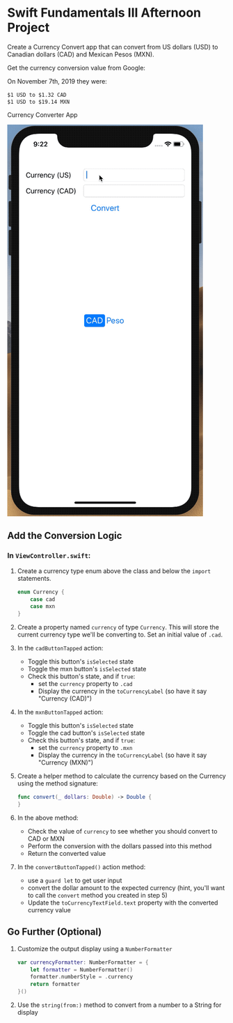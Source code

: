 # Swift Fundamentals III Afternoon Project

Create a Currency Convert app that can convert from US dollars (USD) to Canadian dollars (CAD) and Mexican Pesos (MXN).

Get the currency conversion value from Google:

On November 7th, 2019 they were:

	$1 USD to $1.32 CAD
	$1 USD to $19.14 MXN

Currency Converter App

![Currency App Converter](images/CurrencyConverter.gif)

## Add the Conversion Logic

### In `ViewController.swift`:

1. Create a currency type enum above the class and below the `import` statements.

	```swift
	enum Currency {
	    case cad
	    case mxn
	}
	```

2. Create a property named `currency` of type `Currency`. This will store the current currency type we'll be converting to. Set an initial value of `.cad`.
3. In the `cadButtonTapped` action:
    * Toggle this button's `isSelected` state
    * Toggle the mxn button's `isSelected` state
    * Check this button's state, and if `true`:
        * set the `currency` property to `.cad`
        * Display the currency in the `toCurrencyLabel` (so have it say "Currency (CAD)")
4. In the `mxnButtonTapped` action:
    * Toggle this button's `isSelected` state
    * Toggle the cad button's `isSelected` state
    * Check this button's state, and if `true`:
       * set the `currency` property to `.mxn`
       * Display the currency in the `toCurrencyLabel` (so have it say "Currency (MXN)")
5. Create a helper method to calculate the currency based on the Currency using the method signature:
	```swift
	func convert(_ dollars: Double) -> Double {
	}
	```
6. In the above method:
    * Check the value of `currency` to see whether you should convert to CAD or MXN
    * Perform the conversion with the dollars passed into this method
    * Return the converted value
7. In the `convertButtonTapped()` action method:
    * use a `guard let` to get user input
    * convert the dollar amount to the expected currency (hint, you'll want to call the `convert` method you created in step 5)
    * Update the `toCurrencyTextField.text` property with the converted currency value

## Go Further (Optional)

1. Customize the output display using a `NumberFormatter`

	```swift
	var currencyFormatter: NumberFormatter = {
	    let formatter = NumberFormatter()
	    formatter.numberStyle = .currency
	    return formatter
	}()
	```

2. Use the `string(from:)` method to convert from a number to a String for display

